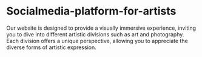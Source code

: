 # Socialmedia-platform-for-artists
Our website is designed to provide a visually immersive experience, inviting you to dive into different artistic divisions such as art and photography. Each division offers a unique perspective, allowing you to appreciate the diverse forms of artistic expression.
